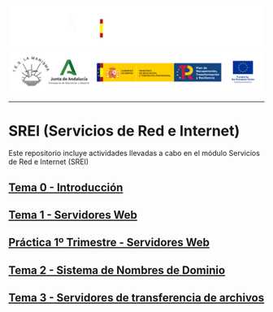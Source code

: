 
![](/.resGen/_bannerD.png#gh-dark-mode-only)
![](/.resGen/_bannerL.png#gh-light-mode-only)

---

# SREI (Servicios de Red e Internet)

Este repositorio incluye actividades llevadas a cabo en el módulo Servicios de Red e Internet (SREI)

## [Tema 0 - Introducción](Tema0/readme.md)

## [Tema 1 - Servidores Web](Tema1/readme.md)

## [Práctica 1º Trimestre - Servidores Web](/ServidoresWeb/readme.md)

## [Tema 2 - Sistema de Nombres de Dominio](Tema2/readme.md)

## [Tema 3 - Servidores de transferencia de archivos](Tema3/readme.md)
